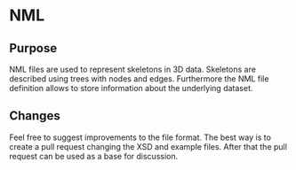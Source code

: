 NML
========

## Purpose
NML files are used to represent skeletons in 3D data. Skeletons are described 
using trees with nodes and edges. Furthermore the NML file definition allows to
store information about the underlying dataset. 

## Changes
Feel free to suggest improvements to the file format. The best way is to create 
a pull request changing the XSD and example files. After that the pull request can 
be used as a base for discussion.
